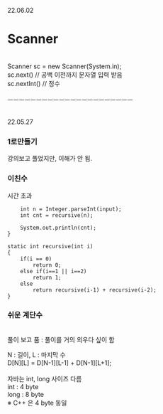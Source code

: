 22.06.02 
<h1> Scanner </h1> <br>
Scanner sc = new Scanner(System.in); <br>
sc.next() // 공백 이전까지 문자열 입력 받음 <br>
sc.nextInt() // 정수 <br>
<br>
ㅡㅡㅡㅡㅡㅡㅡㅡㅡㅡㅡㅡㅡㅡㅡㅡㅡㅡㅡㅡㅡㅡ <br>
<br>

22.05.27<br>

<h3> 1로만들기 </h3>
강의보고 풀었지만, 이해가 안 됨. 

<h3> 이친수 </h3>
시간 초과 <br>


		int n = Integer.parseInt(input);
		int cnt = recursive(n);
		
		System.out.println(cnt);
	}
	
	static int recursive(int i)
	{
		if(i == 0)
			return 0;
		else if(i==1 || i==2)
			return 1;
		else
			return recursive(i-1) + recursive(i-2);
	}


<h3> 쉬운 계단수 </h3> <br>
풀이 보고 품 : 풀이를 거의 외우다 싶이 함 <br>

N : 길이, L : 마지막 수 <br>
D[N][L] = D[N-1][L-1] + D[N-1][L+1]; <br>
<br> 
자바는 int, long 사이즈 다름 
<br>
int : 4 byte <br>
long : 8 byte <br>
※ C++ 은 4 byte 동일 <br>



